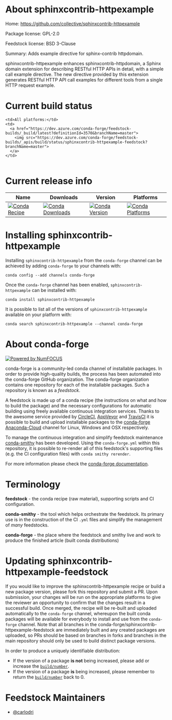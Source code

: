 About sphinxcontrib-httpexample
===============================

Home: https://github.com/collective/sphinxcontrib-httpexample

Package license: GPL-2.0

Feedstock license: BSD 3-Clause

Summary: Adds example directive for sphinx-contrib httpdomain.

sphinxcontrib-httpexample enhances sphinxcontrib-httpdomain, a Sphinx domain
extension for describing RESTful HTTP APIs in detail, with a simple call
example directive. The new directive provided by this extension generates
RESTful HTTP API call examples for different tools from a single HTTP
request example.


Current build status
====================


<table><tr>
    
    <td>All platforms:</td>
    <td>
      <a href="https://dev.azure.com/conda-forge/feedstock-builds/_build/latest?definitionId=3570&branchName=master">
        <img src="https://dev.azure.com/conda-forge/feedstock-builds/_apis/build/status/sphinxcontrib-httpexample-feedstock?branchName=master">
      </a>
    </td>
  </tr>
</table>

Current release info
====================

| Name | Downloads | Version | Platforms |
| --- | --- | --- | --- |
| [![Conda Recipe](https://img.shields.io/badge/recipe-sphinxcontrib--httpexample-green.svg)](https://anaconda.org/conda-forge/sphinxcontrib-httpexample) | [![Conda Downloads](https://img.shields.io/conda/dn/conda-forge/sphinxcontrib-httpexample.svg)](https://anaconda.org/conda-forge/sphinxcontrib-httpexample) | [![Conda Version](https://img.shields.io/conda/vn/conda-forge/sphinxcontrib-httpexample.svg)](https://anaconda.org/conda-forge/sphinxcontrib-httpexample) | [![Conda Platforms](https://img.shields.io/conda/pn/conda-forge/sphinxcontrib-httpexample.svg)](https://anaconda.org/conda-forge/sphinxcontrib-httpexample) |

Installing sphinxcontrib-httpexample
====================================

Installing `sphinxcontrib-httpexample` from the `conda-forge` channel can be achieved by adding `conda-forge` to your channels with:

```
conda config --add channels conda-forge
```

Once the `conda-forge` channel has been enabled, `sphinxcontrib-httpexample` can be installed with:

```
conda install sphinxcontrib-httpexample
```

It is possible to list all of the versions of `sphinxcontrib-httpexample` available on your platform with:

```
conda search sphinxcontrib-httpexample --channel conda-forge
```


About conda-forge
=================

[![Powered by NumFOCUS](https://img.shields.io/badge/powered%20by-NumFOCUS-orange.svg?style=flat&colorA=E1523D&colorB=007D8A)](http://numfocus.org)

conda-forge is a community-led conda channel of installable packages.
In order to provide high-quality builds, the process has been automated into the
conda-forge GitHub organization. The conda-forge organization contains one repository
for each of the installable packages. Such a repository is known as a *feedstock*.

A feedstock is made up of a conda recipe (the instructions on what and how to build
the package) and the necessary configurations for automatic building using freely
available continuous integration services. Thanks to the awesome service provided by
[CircleCI](https://circleci.com/), [AppVeyor](https://www.appveyor.com/)
and [TravisCI](https://travis-ci.org/) it is possible to build and upload installable
packages to the [conda-forge](https://anaconda.org/conda-forge)
[Anaconda-Cloud](https://anaconda.org/) channel for Linux, Windows and OSX respectively.

To manage the continuous integration and simplify feedstock maintenance
[conda-smithy](https://github.com/conda-forge/conda-smithy) has been developed.
Using the ``conda-forge.yml`` within this repository, it is possible to re-render all of
this feedstock's supporting files (e.g. the CI configuration files) with ``conda smithy rerender``.

For more information please check the [conda-forge documentation](https://conda-forge.org/docs/).

Terminology
===========

**feedstock** - the conda recipe (raw material), supporting scripts and CI configuration.

**conda-smithy** - the tool which helps orchestrate the feedstock.
                   Its primary use is in the construction of the CI ``.yml`` files
                   and simplify the management of *many* feedstocks.

**conda-forge** - the place where the feedstock and smithy live and work to
                  produce the finished article (built conda distributions)


Updating sphinxcontrib-httpexample-feedstock
============================================

If you would like to improve the sphinxcontrib-httpexample recipe or build a new
package version, please fork this repository and submit a PR. Upon submission,
your changes will be run on the appropriate platforms to give the reviewer an
opportunity to confirm that the changes result in a successful build. Once
merged, the recipe will be re-built and uploaded automatically to the
`conda-forge` channel, whereupon the built conda packages will be available for
everybody to install and use from the `conda-forge` channel.
Note that all branches in the conda-forge/sphinxcontrib-httpexample-feedstock are
immediately built and any created packages are uploaded, so PRs should be based
on branches in forks and branches in the main repository should only be used to
build distinct package versions.

In order to produce a uniquely identifiable distribution:
 * If the version of a package **is not** being increased, please add or increase
   the [``build/number``](https://conda.io/docs/user-guide/tasks/build-packages/define-metadata.html#build-number-and-string).
 * If the version of a package **is** being increased, please remember to return
   the [``build/number``](https://conda.io/docs/user-guide/tasks/build-packages/define-metadata.html#build-number-and-string)
   back to 0.

Feedstock Maintainers
=====================

* [@carlodri](https://github.com/carlodri/)

